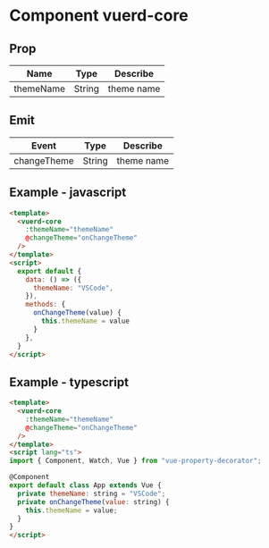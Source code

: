 # Component vuerd-core

## Prop
| Name | Type | Describe |
| --- | --- | --- |
| themeName | String | theme name |

## Emit
| Event | Type | Describe |
| --- | --- | --- |
| changeTheme | String | theme name |

## Example - javascript
```html
<template>
  <vuerd-core
    :themeName="themeName"
    @changeTheme="onChangeTheme"
  />
</template>
<script>
  export default {
    data: () => ({
      themeName: "VSCode",
    }),
    methods: {
      onChangeTheme(value) {
        this.themeName = value
      }
    },
  }
</script>
```

## Example - typescript
```html
<template>
  <vuerd-core
    :themeName="themeName"
    @changeTheme="onChangeTheme"
  />
</template>
<script lang="ts">
import { Component, Watch, Vue } from "vue-property-decorator";

@Component
export default class App extends Vue {
  private themeName: string = "VSCode";
  private onChangeTheme(value: string) {
    this.themeName = value;
  }
}
</script>
```
